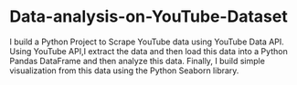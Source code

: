 # Data-analysis-on-YouTube-Dataset
I build a Python Project to Scrape YouTube data using YouTube Data API. Using YouTube API,I extract the data and then load this data into a Python Pandas DataFrame and then analyze this data. Finally, I build simple visualization from this data using the Python Seaborn library.
